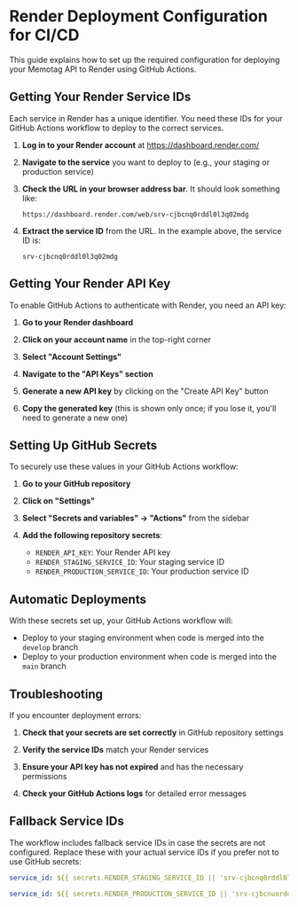# Render Deployment Configuration for CI/CD

This guide explains how to set up the required configuration for deploying your Memotag API to Render using GitHub Actions.

## Getting Your Render Service IDs

Each service in Render has a unique identifier. You need these IDs for your GitHub Actions workflow to deploy to the correct services.

1. **Log in to your Render account** at https://dashboard.render.com/

2. **Navigate to the service** you want to deploy to (e.g., your staging or production service)

3. **Check the URL in your browser address bar**. It should look something like:
   ```
   https://dashboard.render.com/web/srv-cjbcnq0rddl0l3q02mdg
   ```

4. **Extract the service ID** from the URL. In the example above, the service ID is:
   ```
   srv-cjbcnq0rddl0l3q02mdg
   ```

## Getting Your Render API Key

To enable GitHub Actions to authenticate with Render, you need an API key:

1. **Go to your Render dashboard**

2. **Click on your account name** in the top-right corner

3. **Select "Account Settings"**

4. **Navigate to the "API Keys" section**

5. **Generate a new API key** by clicking on the "Create API Key" button

6. **Copy the generated key** (this is shown only once; if you lose it, you'll need to generate a new one)

## Setting Up GitHub Secrets

To securely use these values in your GitHub Actions workflow:

1. **Go to your GitHub repository**

2. **Click on "Settings"**

3. **Select "Secrets and variables" → "Actions"** from the sidebar

4. **Add the following repository secrets**:
   - `RENDER_API_KEY`: Your Render API key
   - `RENDER_STAGING_SERVICE_ID`: Your staging service ID
   - `RENDER_PRODUCTION_SERVICE_ID`: Your production service ID

## Automatic Deployments

With these secrets set up, your GitHub Actions workflow will:

- Deploy to your staging environment when code is merged into the `develop` branch
- Deploy to your production environment when code is merged into the `main` branch

## Troubleshooting

If you encounter deployment errors:

1. **Check that your secrets are set correctly** in GitHub repository settings

2. **Verify the service IDs** match your Render services

3. **Ensure your API key has not expired** and has the necessary permissions

4. **Check your GitHub Actions logs** for detailed error messages

## Fallback Service IDs

The workflow includes fallback service IDs in case the secrets are not configured. Replace these with your actual service IDs if you prefer not to use GitHub secrets:

```yaml
service_id: ${{ secrets.RENDER_STAGING_SERVICE_ID || 'srv-cjbcnq0rddl0l3q02mdg' }}
```

```yaml
service_id: ${{ secrets.RENDER_PRODUCTION_SERVICE_ID || 'srv-cjbcnuorddl0l3q02mgg' }}
```
